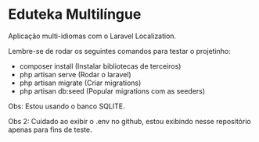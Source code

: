 # Eduteka Multilíngue
Aplicação multi-idiomas com o Laravel Localization.

Lembre-se de rodar os seguintes comandos para testar o projetinho:
- composer install (Instalar bibliotecas de terceiros)
- php artisan serve (Rodar o laravel)
- php artisan migrate (Criar migrations)
- php artisan db:seed (Popular migrations com as seeders)



Obs: Estou usando o banco SQLITE.

Obs 2: Cuidado ao exibir o .env no github, estou exibindo nesse repositório apenas para fins de teste.

